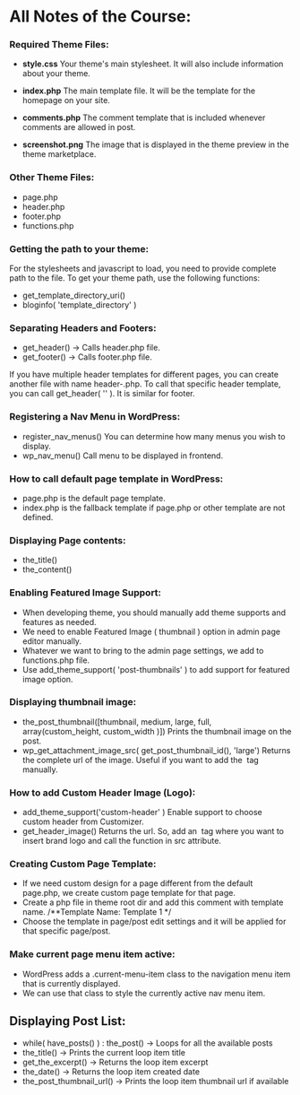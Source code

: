 # All Notes of the Course:  

### Required Theme Files:  

- **style.css**
  Your theme's main stylesheet. It will also include information about your theme.
- **index.php**
  The main template file. It will be the template for the homepage on your site.

- **comments.php**
  The comment template that is included whenever comments are allowed in post.

- **screenshot.png**
  The image that is displayed in the theme preview in the theme marketplace.


### Other Theme Files:
  
- page.php
- header.php
- footer.php
- functions.php

### Getting the path to your theme:
For the stylesheets and javascript to load, you need to provide complete path to the file. To get your theme path, use the following functions:
- get_template_directory_uri()
- bloginfo( 'template_directory' )

### Separating Headers and Footers:
- get_header() -> Calls header.php file.
- get_footer() -> Calls footer.php file.

If you have multiple header templates for different pages, you can create another file with name header-<slug>.php.
To call that specific header template, you can call get_header( '<slug>' ). It is similar for footer.

### Registering a Nav Menu in WordPress:
- register_nav_menus()
  You can determine how many menus you wish to display.
- wp_nav_menu()
  Call menu to be displayed in frontend.

### How to call default page template in WordPress:
- page.php is the default page template.
- index.php is the fallback template if page.php or other template are not defined.


### Displaying Page contents:
- the_title()
- the_content()

### Enabling Featured Image Support:
- When developing theme, you should manually add theme supports and features as needed.
- We need to enable Featured Image ( thumbnail ) option in admin page editor manually.
- Whatever we want to bring to the admin page settings, we add to functions.php file.
- Use add_theme_support( 'post-thumbnails' ) to add support for featured image option.

### Displaying thumbnail image:
- the_post_thumbnail([thumbnail, medium, large, full, array(custom_height, custom_width )])
  Prints the thumbnail image on the post.
- wp_get_attachment_image_src( get_post_thumbnail_id(), 'large')
  Returns the complete url of the image. Useful if you want to add the <img> tag manually.

### How to add Custom Header Image (Logo):
- add_theme_support('custom-header' )
  Enable support to choose custom header from Customizer.
- get_header_image()
  Returns the url. So, add an <img> tag where you want to insert brand logo and call the function in src attribute.

### Creating Custom Page Template:
- If we need custom design for a page different from the default page.php, we create custom page template for that page.
- Create a php file in theme root dir and add this comment with template name.
  /**Template Name: Template 1 */
- Choose the template in page/post edit settings and it will be applied for that specific page/post.

### Make current page menu item active:
- WordPress adds a .current-menu-item class to the navigation menu item that is currently displayed.
- We can use that class to style the currently active nav menu item.


## Displaying Post List:
- while( have_posts() ) : the_post() -> Loops for all the available posts
- the_title() -> Prints the current loop item title
- get_the_excerpt() -> Returns the loop item excerpt
- the_date() -> Returns the loop item created date
- the_post_thumbnail_url() -> Prints the loop item thumbnail url if available